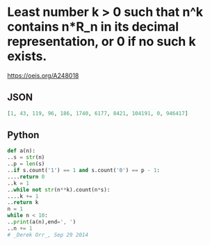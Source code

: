 # Least number k \> 0 such that n^k contains n\*R\_n in its decimal representation, or 0 if no such k exists\.
https://oeis.org/A248018
## JSON
```JSON
[1, 43, 119, 96, 186, 1740, 6177, 8421, 104191, 0, 946417]
```
## Python
```Python
def a(n):
..s = str(n)
..p = len(s)
..if s.count('1') == 1 and s.count('0') == p - 1:
....return 0
..k = 1
..while not str(n**k).count(n*s):
....k += 1
..return k
n = 1
while n < 10:
..print(a(n),end=', ')
..n += 1
# _Derek Orr_, Sep 29 2014
```
